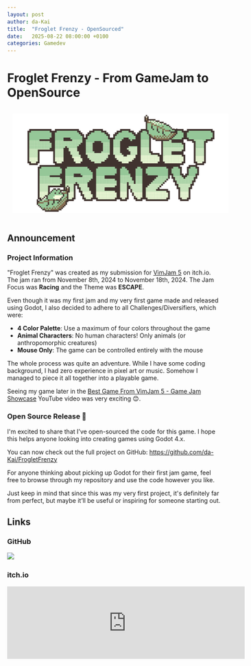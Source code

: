 ```yaml
---
layout: post
author: da-Kai
title:  "Froglet Frenzy - OpenSourced"
date:   2025-08-22 08:00:00 +0100
categories: Gamedev
---
```


# Froglet Frenzy - From GameJam to OpenSource

<img src="/assets/img/froglet_frenzy_banner.png" style="margin: 10pt;" >

## Announcement 

### Project Information 

"Froglet Frenzy" was created as my submission for [VimJam 5](https://itch.io/jam/vimjam5) on itch.io. The jam ran from November 8th, 2024 to November 18th, 2024. The Jam Focus was **Racing** and the Theme was **ESCAPE**.

Even though it was my first jam and my very first game made and released using Godot, I also decided to adhere to all Challenges/Diversifiers, which were:
- **4 Color Palette**: Use a maximum of four colors throughout the game
- **Animal Characters**: No human characters! Only animals (or anthropomorphic creatures)
- **Mouse Only**: The game can be controlled entirely with the mouse

The whole process was quite an adventure. While I have some coding background, I had zero experience in pixel art or music. Somehow I managed to piece it all together into a playable game.

Seeing my game later in the [Best Game From VimJam 5 - Game Jam Showcase](https://youtu.be/8mtmF4VPo8o?t=625) YouTube video was very exciting 😊.

### Open Source Release 🚀

I'm excited to share that I’ve open-sourced the code for this game.
I hope this helps anyone looking into creating games using Godot 4.x.

You can now check out the full project on GitHub:
https://github.com/da-Kai/FrogletFrenzy

For anyone thinking about picking up Godot for their first jam game, feel free to browse through my repository and use the code however you like.

Just keep in mind that since this was my very first project, it's definitely far from perfect, but maybe it’ll be useful or inspiring for someone starting out.

## Links

### GitHub

[![](https://github-readme-stats.vercel.app/api/pin/?username=da-Kai&repo=FrogletFrenzy&theme=dark&border_color=95c798&border_radius=10&show_owner=true)](https://github.com/da-Kai/FrogletFrenzy)

### itch.io

<iframe frameborder="0" src="https://itch.io/embed/3111173?border_width=2&amp;bg_color=fbffe0&amp;fg_color=40332f&amp;link_color=95c798&amp;border_color=856d52" width="554" height="169"><a href="https://da-kai.itch.io/froglet-frenzy">Froglet Frenzy by da-kai</a></iframe>
